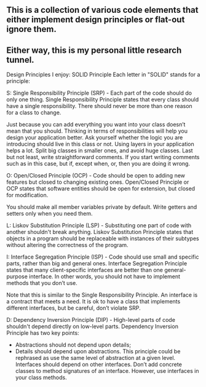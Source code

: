 This is a collection of various code elements that either implement design principles or flat-out ignore them.
-


Either way, this is my personal little research tunnel.
-

  
Design Principles I enjoy:
SOLID Principle
Each letter in "SOLID" stands for a principle:

S: Single Responsibility Principle (SRP) - Each part of the code should do only one thing.
Single Responsibility Principle states that every class should have a single responsibility. There should never be more than one reason for a class to change.

Just because you can add everything you want into your class doesn’t mean that you should. Thinking in terms of responsibilities will help you design your application better. Ask yourself whether the logic you are introducing should live in this class or not. Using layers in your application helps a lot. Split big classes in smaller ones, and avoid huge classes. Last but not least, write straightforward comments. If you start writing comments such as in this case, but if, except when, or, then you are doing it wrong.

O: Open/Closed Principle (OCP) - Code should be open to adding new features but closed to changing existing ones.
Open/Closed Principle or OCP states that software entities should be open for extension, but closed for modification.

You should make all member variables private by default. Write getters and setters only when you need them. 

L: Liskov Substitution Principle (LSP) - Substituting one part of code with another shouldn't break anything.
Liskov Substitution Principle states that objects in a program should be replaceable with instances of their subtypes without altering the correctness of the program.

I: Interface Segregation Principle (ISP) - Code should use small and specific parts, rather than big and general ones.
Interface Segregation Principle states that many client-specific interfaces are better than one general-purpose interface. In other words, you should not have to implement methods that you don’t use. 

Note that this is similar to the Single Responsibility Principle. An interface is a contract that meets a need. It is ok to have a class that implements different interfaces, but be careful, don’t violate SRP.

D: Dependency Inversion Principle (DIP) - High-level parts of code shouldn't depend directly on low-level parts.
Dependency Inversion Principle has two key points:
 * Abstractions should not depend upon details;
 * Details should depend upon abstractions.
This principle could be rephrased as use the same level of abstraction at a given level. Interfaces should depend on other interfaces. Don’t add concrete classes to method signatures of an interface. However, use interfaces in your class methods.


